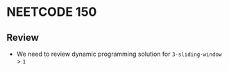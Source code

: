 # NEETCODE 150

## Review

- We need to review dynamic programming solution for `3-sliding-window` > `1`
